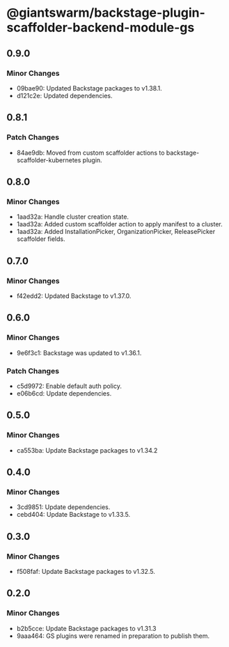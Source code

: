 # @giantswarm/backstage-plugin-scaffolder-backend-module-gs

## 0.9.0

### Minor Changes

- 09bae90: Updated Backstage packages to v1.38.1.
- d121c2e: Updated dependencies.

## 0.8.1

### Patch Changes

- 84ae9db: Moved from custom scaffolder actions to backstage-scaffolder-kubernetes plugin.

## 0.8.0

### Minor Changes

- 1aad32a: Handle cluster creation state.
- 1aad32a: Added custom scaffolder action to apply manifest to a cluster.
- 1aad32a: Added InstallationPicker, OrganizationPicker, ReleasePicker scaffolder fields.

## 0.7.0

### Minor Changes

- f42edd2: Updated Backstage to v1.37.0.

## 0.6.0

### Minor Changes

- 9e6f3c1: Backstage was updated to v1.36.1.

### Patch Changes

- c5d9972: Enable default auth policy.
- e06b6cd: Update dependencies.

## 0.5.0

### Minor Changes

- ca553ba: Update Backstage packages to v1.34.2

## 0.4.0

### Minor Changes

- 3cd9851: Update dependencies.
- cebd404: Update Backstage to v1.33.5.

## 0.3.0

### Minor Changes

- f508faf: Update Backstage packages to v1.32.5.

## 0.2.0

### Minor Changes

- b2b5cce: Update Backstage packages to v1.31.3
- 9aaa464: GS plugins were renamed in preparation to publish them.
